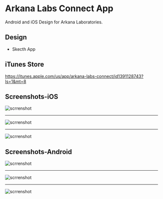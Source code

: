 # Arkana Labs Connect App
Android and iOS Design for Arkana Laboratories.


## Design 
* Skecth App

## iTunes Store
https://itunes.apple.com/us/app/arkana-labs-connect/id1391128743?ls=1&mt=8


## Screenshots-iOS

![scrrenshot](design/iOS/screens/01-Home.png)

---

![scrrenshot](design/iOS/screens/04-Report.png)

---

![scrrenshot](design/iOS/screens/05-Notifications.png)

## Screenshots-Android

![scrrenshot](design/android/screens/01-Home.png)

---

![scrrenshot](design/android/screens/04-Report.png)

---

![scrrenshot](design/android/screens/05-Notifications.png)

